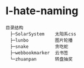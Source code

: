 # I-hate-naming
    目录结构
    　├─SolarSystem    太阳系css
    　├─lunbo          图片轮播
    　├─snake          贪吃蛇
    　├─webbookmarker  云书签
    　└─zhuanpan       转盘抽奖
